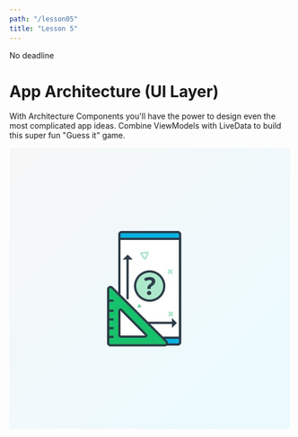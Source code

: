 ```yaml
---
path: "/lesson05"
title: "Lesson 5"
---
```


<deadline>No deadline</deadline>

<text-box variant='learningObjectives' name='Learning objectives'>
</text-box>

# App Architecture (UI Layer)

With Architecture Components you'll have the power to design even the most complicated app ideas. Combine ViewModels with LiveData to build this super fun "Guess it" game.

![App Architecture (UI Layer)](./1-5-app-architecture-ui-layer2x.jpg)

<exercises-in-this-section></exercises-in-this-section>
